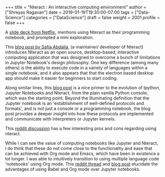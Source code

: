 +++
title = "Nteract : An interactive computing environment"
author = ["Shreyas Ragavan"]
date = 2019-01-19T19:30:00-07:00
tags = ["Data-Science"]
categories = ["DataScience"]
draft = false
weight = 2001
profile = false
+++

A [slide deck from Netflix](https://slides.com/villetuulos/human-centric-machine-learning-infrastructure-qcon-2018/#/), mentions using Nteract as their programming notebook, and prompted a mini exploration.

This [blog post by Safia Abdalla](https://moderndata.plot.ly/nteract-revolutionizing-notebook-experience/), (a maintainer/ developer of Nteract) introduces Nteract as an open source, desktop-based, interactive computing application that was designed to overcome a bunch of limitations in Jupyter Notebook's design philosophy. One key difference (among many others) is the ability to execute code in a variety of languages within a single notebook, and it also appears that that the electron based desktop app should make it easier for beginners to start coding.

Along similar lines, this [blog post](https://blog.nteract.io/nteract-building-on-top-of-jupyter-9cfbccdd4c1d) is a nice primer to the evolution of Ipython, Jupyter Notebooks and Nteract, from the plain vanilla Python console, which was the starting point. Beyond the illuminating definition that the Jupyter notebook is an 'establishment of well-defined protocols and formats', and is not just a console or a programming notebook, the blog post provides a deeper insight into how these protocols are implemented and communicate with interpreters or Jupyter kernels.

This [reddit discussion](https://www.reddit.com/r/Python/comments/6w1zh3/nteract%5Fvs%5Fjupyter%5Fnotebook/) has a few interesting pros and cons regarding using nteract.

While I can see the value of computing notebooks like Jupyter and Nteract, I do think that these do not come close to the functionality and ease that can be achieved with Org mode and Emacs, which have been in existence a lot longer. I was able to intuitively transition to using multiple language code 'notebooks' using Org mode. This [reddit thread](https://news.ycombinator.com/item?id=11296843) and [blog post](https://lepisma.github.io/2016/11/02/org-babel/) elucidate the advantages of using Babel and Org mode over Jupyter notebooks.
